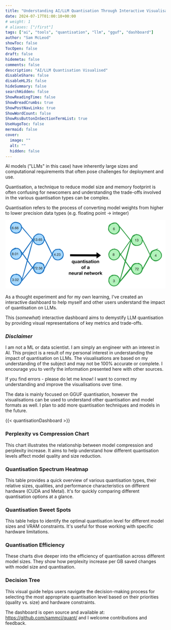```yaml
---
title: "Understanding AI/LLM Quantisation Through Interactive Visualisations"
date: 2024-07-17T01:00:10+00:00
# weight: 1
# aliases: ["/first"]
tags: ["ai", "tools", "quantisation", "llm", "gguf", "dashboard"]
author: "Sam McLeod"
showToc: false
TocOpen: false
draft: false
hidemeta: false
comments: false
description: "AI/LLM Quantisation Visualised"
disableShare: false
disableHLJS: false
hideSummary: false
searchHidden: false
ShowReadingTime: false
ShowBreadCrumbs: true
ShowPostNavLinks: true
ShowWordCount: false
ShowRssButtonInSectionTermList: true
UseHugoToc: false
mermaid: false
cover:
  image: ""
  alt: ""
  hidden: false
---
```


AI models ("LLMs" in this case) have inherently large sizes and computational requirements that often pose challenges for deployment and use.

Quantisation, a technique to reduce model size and memory footprint is often confusing for newcomers and understanding the trade-offs involved in the various quantisation types can be complex.

Quantisation refers to the process of converting model weights from higher to lower precision data types (e.g. floating point -> integer)

![](quant-neural.png)

As a thought experiment and for my own learning, I've created an interactive dashboard to help myself and other users understand the impact of quantisation on LLMs.

This (_somewhat_) interactive dashboard aims to demystify LLM quantisation by providing visual representations of key metrics and trade-offs.

### _Disclaimer_

I am not a ML or data scientist. I am simply an engineer with an interest in AI. This project is a result of my personal interest in understanding the impact of quantisation on LLMs. The visualisations are based on my understanding of the subject and may not be 100% accurate or complete. I encourage you to verify the information presented here with other sources.

If you find errors - please do let me know! I want to correct my understanding and improve the visualisations over time.

The data is mainly focused on GGUF quantisation, however the visualisations can be used to understand other quantisation and model formats as well. I plan to add more quantisation techniques and models in the future.

<!--more-->

{{< quantisationDashboard >}}

### Perplexity vs Compression Chart

This chart illustrates the relationship between model compression and perplexity increase. It aims to help understand how different quantisation levels affect model quality and size reduction.

### Quantisation Spectrum Heatmap

This table provides a quick overview of various quantisation types, their relative sizes, qualities, and performance characteristics on different hardware (CUDA and Metal). It's for quickly comparing different quantisation options at a glance.

### Quantisation Sweet Spots

This table helps to identify the optimal quantisation level for different model sizes and VRAM constraints. It's useful for those working with specific hardware limitations.

### Quantisation Efficiency

These charts dive deeper into the efficiency of quantisation across different model sizes. They show how perplexity increase per GB saved changes with model size and quantisation.

### Decision Tree

This visual guide helps users navigate the decision-making process for selecting the most appropriate quantisation level based on their priorities (quality vs. size) and hardware constraints.

The dashboard is open source and available at: https://github.com/sammcj/quant/ and I welcome contributions and feedback.
